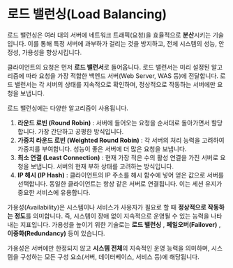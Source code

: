 # 로드 밸런싱(Load Balancing)

로드 밸런싱은 여러 대의 서버에 네트워크 트래픽(요청)을 효율적으로 **분산**시키는 기술입니다. 이를 통해 특정 서버에 과부하가 걸리는 것을 방지하고, 전체 시스템의 성능, 안정성, 가용성을 향상시킵니다.

클라이언트의 요청은 먼저 **로드 밸런서**로 들어옵니다. 로드 밸런서는 미리 설정된 알고리즘에 따라 요청을 가장 적합한 백엔드 서버(Web Server, WAS 등)에 전달합니다. 로드 밸런서는 각 서버의 상태를 지속적으로 확인하며, 정상적으로 작동하는 서버에만 요청을 보냅니다.

로드 밸런싱에는 다양한 알고리즘이 사용됩니다.

1. **라운드 로빈 (Round Robin)** : 서버에 들어오는 요청을 순서대로 돌아가면서 할당합니다. 가장 간단하고 공평한 방식입니다.
2. **가중치 라운드 로빈 (Weighted Round Robin)** : 각 서버의 처리 능력을 고려하여 가중치를 부여합니다. 성능이 좋은 서버에 더 많은 요청을 보냅니다.
3. **최소 연결 (Least Connection)** : 현재 가장 적은 수의 활성 연결을 가진 서버로 요청을 보냅니다. 서버의 현재 부하 상태를 고려하는 방식입니다.
4. **IP 해시 (IP Hash)** : 클라이언트의 IP 주소를 해시 함수에 넣어 얻은 값으로 서버를 선택합니다. 동일한 클라이언트는 항상 같은 서버로 연결됩니다. 이는 세션 유지가 중요한 서비스에 유용합니다.

가용성(Availability)은 시스템이나 서비스가 사용자가 필요로 할 때 **정상적으로 작동하는 정도**를 의미합니다. 즉, 시스템이 장애 없이 지속적으로 운영될 수 있는 능력을 나타내는 지표입니다. 가용성을 높이기 위한 기술로는 **로드 밸런싱** , **페일오버(Failover)** , **이중화(Redundancy)** 등이 있습니다.

가용성은 서버에만 한정되지 않고 **시스템 전체**의 지속적인 운영 능력을 의미하며, 시스템을 구성하는 모든 구성 요소(서버, 데이터베이스, 서비스 등)에 해당됩니다.
